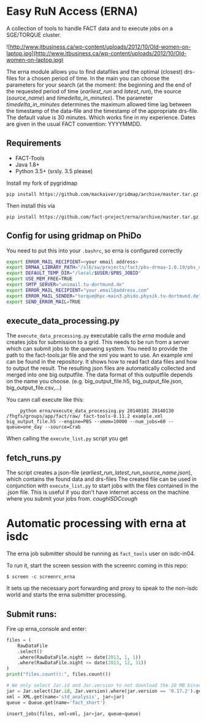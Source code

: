 # Easy RuN Access (ERNA)
A collection of tools to handle FACT data and to execute jobs on a SGE/TORQUE cluster.

![http://www.itbusiness.ca/wp-content/uploads/2012/10/Old-women-on-laptop.jpg](http://www.itbusiness.ca/wp-content/uploads/2012/10/Old-women-on-laptop.jpg)

The erna module allows you to find datafiles and the optimal (closest) drs-files for a chosen period of time.
In the main you can choose the parameters for your search (at the moment: the beginning and the end of the requested period of time (*earliest_run* and *latest_run*), the source (*source_name*) and *timedelta_in_minutes*).
The parameter *timedelta_in_minutes* determines the maximum allowed time lag between the timestamp of the data-file and the timestamp of the appropriate drs-file. The default value is 30 minutes. Which works fine in my experience.
Dates are given in the usual FACT convention: YYYYMMDD.

## Requirements
  - FACT-Tools
  - Java 1.8+
  - Python 3.5+ (srsly. 3.5 please)

Install my fork of pygridmap

    pip install https://github.com/mackaiver/gridmap/archive/master.tar.gz

Then install this via

    pip install https://github.com/fact-project/erna/archive/master.tar.gz

## Config for using gridmap on PhiDo

You need to put this into your `.bashrc`, so erna is configured correctly

```bash
export ERROR_MAIL_RECIPIENT=<your email address>
export DRMAA_LIBRARY_PATH="/sl6/sw/projects/fact/pbs-drmaa-1.0.19/pbs_drmaa/libs/libdrmaa.so"
export DEFAULT_TEMP_DIR="/local/$USER/$PBS_JOBID"
export USE_MEM_FREE=TRUE
export SMTP_SERVER="unimail.tu-dortmund.de"
export ERROR_MAIL_RECIPIENT="your.email@address.com"
export ERROR_MAIL_SENDER="torque@hpc-main3.phido.physik.tu-dortmund.de"
export SEND_ERROR_MAIL=TRUE
```


## execute_data_processing.py

The `execute_data_processing.py` executable calls the *erna* module and creates jobs for submission to a grid. This needs to be run from a server which can submit jobs to the queueing system.
You need to provide the path to the fact-tools.jar file and the xml you want to use.
An example xml can be found in the repository. It shows how to read fact data files and how to output the result. The resulting json files are automatically collected and merged into one big outputfile. The data format of this outputfile depends on the name you choose. (e.g. big_output_file.h5, big_output_file.json, big_output_file.csv,...)

You cann call execute like this:

         python erna/execute_data_processing.py 20140101 20140130 /fhgfs/groups/app/fact/raw/ fact-tools-0.11.2 example.xml big_output_file.h5 --engine=PBS --vmem=10000 --num_jobs=60 --queue=one_day --source=Crab

When calling the `execute_list.py` script you get


## fetch_runs.py

The script creates a json-file (*earliest_run_latest_run_source_name.json*), which contains the found data and drs-files
The created file can be used in conjunction with `execute_list.py` to start jobs with the files contained in the .json file.
This is useful if you don't have internet access on the machine where you submit your jobs from. *coughISDCcough*

# Automatic processing with erna at isdc

The erna job submitter should be running as `fact_tools` user on
isdc-in04.

To run it, start the screen session with the screenrc coming in this repo:
```
$ screen -c screenrc_erna
```

It sets up the necessary port forwarding and proxy to speak to the non-isdc world and starts the erna submitter processing.

## Submit runs:

Fire up erna_console and enter: 

```python
files = (
    RawDataFile
    .select()
    .where(RawDataFile.night >= date(2013, 1, 1))
    .where(RawDataFile.night <= date(2013, 12, 31))
)
print("files.count():", files.count())

# We only select Jar.id and Jar.version to not download the 20 MB binary blob
jar = Jar.select(Jar.id, Jar.version).where(jar.version == '0.17.2').get()
xml = XML.get(name='std_analysis', jar=jar)
queue = Queue.get(name='fact_short')

insert_jobs(files, xml=xml, jar=jar, queue=queue)
```
